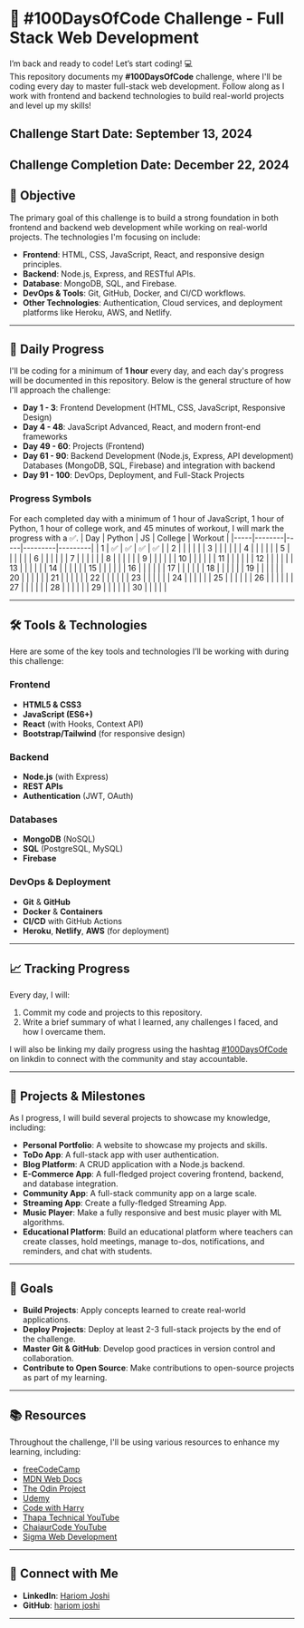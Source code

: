 # 🚀 #100DaysOfCode Challenge - Full Stack Web Development

I’m back and ready to code! Let’s start coding! 💻  
This repository documents my **#100DaysOfCode** challenge, where I'll be coding every day to master full-stack web development. Follow along as I work with frontend and backend technologies to build real-world projects and level up my skills!

## Challenge Start Date: September 13, 2024 
## Challenge Completion Date: December 22, 2024

## 🌟 Objective

The primary goal of this challenge is to build a strong foundation in both frontend and backend web development while working on real-world projects. The technologies I'm focusing on include:

- **Frontend**: HTML, CSS, JavaScript, React, and responsive design principles.
- **Backend**: Node.js, Express, and RESTful APIs.
- **Database**: MongoDB, SQL, and Firebase.
- **DevOps & Tools**: Git, GitHub, Docker, and CI/CD workflows.
- **Other Technologies**: Authentication, Cloud services, and deployment platforms like Heroku, AWS, and Netlify.

---

## 📅 Daily Progress

I'll be coding for a minimum of **1 hour** every day, and each day's progress will be documented in this repository. Below is the general structure of how I'll approach the challenge:

- **Day 1 - 3**: Frontend Development (HTML, CSS, JavaScript, Responsive Design)
- **Day 4 - 48**: JavaScript Advanced, React, and modern front-end frameworks
- **Day 49 - 60**: Projects (Frontend)
- **Day 61 - 90**: Backend Development (Node.js, Express, API development) Databases (MongoDB, SQL, Firebase) and integration with backend
- **Day 91 - 100**: DevOps, Deployment, and Full-Stack Projects

### Progress Symbols
For each completed day with a minimum of 1 hour of JavaScript, 1 hour of Python, 1 hour of college work, and 45 minutes of workout, I will mark the progress with a ✅.
| Day | Python | JS  | College | Workout |
|-----|--------|-----|---------|---------|
| 1   | ✅     | ✅  | ✅      | ✅      |
| 2   |        |     |         |         |
| 3   |        |     |         |         |
| 4   |        |     |         |         |
| 5   |        |     |         |         |
| 6   |        |     |         |         |
| 7   |        |     |         |         |
| 8   |        |     |         |         |
| 9   |        |     |         |         |
| 10  |        |     |         |         |
| 11  |        |     |         |         |
| 12  |        |     |         |         |
| 13  |        |     |         |         |
| 14  |        |     |         |         |
| 15  |        |     |         |         |
| 16  |        |     |         |         |
| 17  |        |     |         |         |
| 18  |        |     |         |         |
| 19  |        |     |         |         |
| 20  |        |     |         |         |
| 21  |        |     |         |         |
| 22  |        |     |         |         |
| 23  |        |     |         |         |
| 24  |        |     |         |         |
| 25  |        |     |         |         |
| 26  |        |     |         |         |
| 27  |        |     |         |         |
| 28  |        |     |         |         |
| 29  |        |     |         |         |
| 30  |        |     |         |         |


---

## 🛠️ Tools & Technologies

Here are some of the key tools and technologies I’ll be working with during this challenge:

### Frontend
- **HTML5 & CSS3**
- **JavaScript (ES6+)**
- **React** (with Hooks, Context API)
- **Bootstrap/Tailwind** (for responsive design)

### Backend
- **Node.js** (with Express)
- **REST APIs**
- **Authentication** (JWT, OAuth)

### Databases
- **MongoDB** (NoSQL)
- **SQL** (PostgreSQL, MySQL)
- **Firebase**

### DevOps & Deployment
- **Git** & **GitHub**
- **Docker** & **Containers**
- **CI/CD** with GitHub Actions
- **Heroku**, **Netlify**, **AWS** (for deployment)

---

## 📈 Tracking Progress

Every day, I will:
1. Commit my code and projects to this repository.
2. Write a brief summary of what I learned, any challenges I faced, and how I overcame them.

I will also be linking my daily progress using the hashtag [#100DaysOfCode](https://www.linkedin.com/in/hariom-joshi-83a039320/) on linkdin to connect with the community and stay accountable.

---

## 🔗 Projects & Milestones

As I progress, I will build several projects to showcase my knowledge, including:

- **Personal Portfolio**: A website to showcase my projects and skills.
- **ToDo App**: A full-stack app with user authentication.
- **Blog Platform**: A CRUD application with a Node.js backend.
- **E-Commerce App**: A full-fledged project covering frontend, backend, and database integration.
- **Community App**: A full-stack community app on a large scale.
- **Streaming App**: Create a fully-fledged Streaming App.
- **Music Player**: Make a fully responsive and best music player with ML algorithms.
- **Educational Platform**: Build an educational platform where teachers can create classes, hold meetings, manage to-dos, notifications, and reminders, and chat with students.

---

## 🎯 Goals

- **Build Projects**: Apply concepts learned to create real-world applications.
- **Deploy Projects**: Deploy at least 2-3 full-stack projects by the end of the challenge.
- **Master Git & GitHub**: Develop good practices in version control and collaboration.
- **Contribute to Open Source**: Make contributions to open-source projects as part of my learning.

---

## 📚 Resources

Throughout the challenge, I'll be using various resources to enhance my learning, including:

- [freeCodeCamp](https://www.freecodecamp.org/)
- [MDN Web Docs](https://developer.mozilla.org/en-US/)
- [The Odin Project](https://www.theodinproject.com/)
- [Udemy](https://www.udemy.com/)
- [Code with Harry](https://www.codewithharry.com/)
- [Thapa Technical YouTube](https://www.youtube.com/channel/UCwfaAHy4zQUb2APNOGXUCCA)
- [ChaiaurCode YouTube](https://www.youtube.com/@chaiaurcode)
- [Sigma Web Development](https://www.youtube.com/watch?v=tVzUXW6siu0&list=PLu0W_9lII9agq5TrH9XLIKQvv0iaF2X3w)

---

## 🤝 Connect with Me

- **LinkedIn**: [Hariom Joshi](https://www.linkedin.com/in/hariom-joshi-83a039320/)
- **GitHub**: [hariom joshi](https://github.com/Hariom5266/)

---

